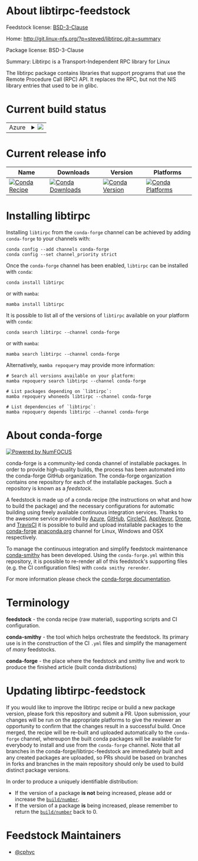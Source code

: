 About libtirpc-feedstock
========================

Feedstock license: [BSD-3-Clause](https://github.com/conda-forge/libtirpc-feedstock/blob/main/LICENSE.txt)

Home: http://git.linux-nfs.org/?p=steved/libtirpc.git;a=summary

Package license: BSD-3-Clause

Summary: Libtirpc is a Transport-Independent RPC library for Linux

The libtirpc package contains libraries that support programs that use the
Remote Procedure Call (RPC) API. It replaces the RPC, but not the NIS library
entries that used to be in glibc.


Current build status
====================


<table>
    
  <tr>
    <td>Azure</td>
    <td>
      <details>
        <summary>
          <a href="https://dev.azure.com/conda-forge/feedstock-builds/_build/latest?definitionId=20238&branchName=main">
            <img src="https://dev.azure.com/conda-forge/feedstock-builds/_apis/build/status/libtirpc-feedstock?branchName=main">
          </a>
        </summary>
        <table>
          <thead><tr><th>Variant</th><th>Status</th></tr></thead>
          <tbody><tr>
              <td>linux_64</td>
              <td>
                <a href="https://dev.azure.com/conda-forge/feedstock-builds/_build/latest?definitionId=20238&branchName=main">
                  <img src="https://dev.azure.com/conda-forge/feedstock-builds/_apis/build/status/libtirpc-feedstock?branchName=main&jobName=linux&configuration=linux%20linux_64_" alt="variant">
                </a>
              </td>
            </tr>
          </tbody>
        </table>
      </details>
    </td>
  </tr>
</table>

Current release info
====================

| Name | Downloads | Version | Platforms |
| --- | --- | --- | --- |
| [![Conda Recipe](https://img.shields.io/badge/recipe-libtirpc-green.svg)](https://anaconda.org/conda-forge/libtirpc) | [![Conda Downloads](https://img.shields.io/conda/dn/conda-forge/libtirpc.svg)](https://anaconda.org/conda-forge/libtirpc) | [![Conda Version](https://img.shields.io/conda/vn/conda-forge/libtirpc.svg)](https://anaconda.org/conda-forge/libtirpc) | [![Conda Platforms](https://img.shields.io/conda/pn/conda-forge/libtirpc.svg)](https://anaconda.org/conda-forge/libtirpc) |

Installing libtirpc
===================

Installing `libtirpc` from the `conda-forge` channel can be achieved by adding `conda-forge` to your channels with:

```
conda config --add channels conda-forge
conda config --set channel_priority strict
```

Once the `conda-forge` channel has been enabled, `libtirpc` can be installed with `conda`:

```
conda install libtirpc
```

or with `mamba`:

```
mamba install libtirpc
```

It is possible to list all of the versions of `libtirpc` available on your platform with `conda`:

```
conda search libtirpc --channel conda-forge
```

or with `mamba`:

```
mamba search libtirpc --channel conda-forge
```

Alternatively, `mamba repoquery` may provide more information:

```
# Search all versions available on your platform:
mamba repoquery search libtirpc --channel conda-forge

# List packages depending on `libtirpc`:
mamba repoquery whoneeds libtirpc --channel conda-forge

# List dependencies of `libtirpc`:
mamba repoquery depends libtirpc --channel conda-forge
```


About conda-forge
=================

[![Powered by
NumFOCUS](https://img.shields.io/badge/powered%20by-NumFOCUS-orange.svg?style=flat&colorA=E1523D&colorB=007D8A)](https://numfocus.org)

conda-forge is a community-led conda channel of installable packages.
In order to provide high-quality builds, the process has been automated into the
conda-forge GitHub organization. The conda-forge organization contains one repository
for each of the installable packages. Such a repository is known as a *feedstock*.

A feedstock is made up of a conda recipe (the instructions on what and how to build
the package) and the necessary configurations for automatic building using freely
available continuous integration services. Thanks to the awesome service provided by
[Azure](https://azure.microsoft.com/en-us/services/devops/), [GitHub](https://github.com/),
[CircleCI](https://circleci.com/), [AppVeyor](https://www.appveyor.com/),
[Drone](https://cloud.drone.io/welcome), and [TravisCI](https://travis-ci.com/)
it is possible to build and upload installable packages to the
[conda-forge](https://anaconda.org/conda-forge) [anaconda.org](https://anaconda.org/)
channel for Linux, Windows and OSX respectively.

To manage the continuous integration and simplify feedstock maintenance
[conda-smithy](https://github.com/conda-forge/conda-smithy) has been developed.
Using the ``conda-forge.yml`` within this repository, it is possible to re-render all of
this feedstock's supporting files (e.g. the CI configuration files) with ``conda smithy rerender``.

For more information please check the [conda-forge documentation](https://conda-forge.org/docs/).

Terminology
===========

**feedstock** - the conda recipe (raw material), supporting scripts and CI configuration.

**conda-smithy** - the tool which helps orchestrate the feedstock.
                   Its primary use is in the construction of the CI ``.yml`` files
                   and simplify the management of *many* feedstocks.

**conda-forge** - the place where the feedstock and smithy live and work to
                  produce the finished article (built conda distributions)


Updating libtirpc-feedstock
===========================

If you would like to improve the libtirpc recipe or build a new
package version, please fork this repository and submit a PR. Upon submission,
your changes will be run on the appropriate platforms to give the reviewer an
opportunity to confirm that the changes result in a successful build. Once
merged, the recipe will be re-built and uploaded automatically to the
`conda-forge` channel, whereupon the built conda packages will be available for
everybody to install and use from the `conda-forge` channel.
Note that all branches in the conda-forge/libtirpc-feedstock are
immediately built and any created packages are uploaded, so PRs should be based
on branches in forks and branches in the main repository should only be used to
build distinct package versions.

In order to produce a uniquely identifiable distribution:
 * If the version of a package **is not** being increased, please add or increase
   the [``build/number``](https://docs.conda.io/projects/conda-build/en/latest/resources/define-metadata.html#build-number-and-string).
 * If the version of a package **is** being increased, please remember to return
   the [``build/number``](https://docs.conda.io/projects/conda-build/en/latest/resources/define-metadata.html#build-number-and-string)
   back to 0.

Feedstock Maintainers
=====================

* [@cphyc](https://github.com/cphyc/)

